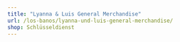 ```yaml
---
title: "Lyanna & Luis General Merchandise"
url: /los-banos/lyanna-und-luis-general-merchandise/
shop: Schlüsseldienst
---
```

